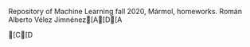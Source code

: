 
Repository of Machine Learning fall 2020, Mármol, homeworks. 
Román Alberto Vélez Jimnénez[A[D[A


[C[D
